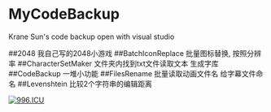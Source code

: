 # MyCodeBackup
Krane Sun's code backup
open with visual studio 

##2048
我自己写的2048小游戏
##BatchIconReplace
批量图标替换, 按照分辨率
##CharacterSetMaker
文件夹内找到txt文件读取文本 生成字库
##CodeBackup
一堆小功能
##FilesRename
批量读取动画文件名 给字幕文件命名
##Levenshtein
比较2个字符串的编辑距离

[![996.ICU](https://img.shields.io/badge/link-996.icu-red.svg)](https://996.icu) 
